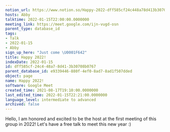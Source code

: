 ```yaml
---
notion_url: https://www.notion.so/Happy-2022-dff585cf24c448a78d413b30708b0767
hosts: Abby
talktime: 2022-01-15T22:00:00.0000000
meeting_link: https://meet.google.com/ijn-vugd-osn
parent_type: database_id
tags:
- Talk
- 2022-01-15
- Abby
sign_up_here: "Just come \U0001F642"
title: Happy 2022!
indexDate: 2022-01-15
id: dff585cf-24c4-48a7-8d41-3b30708b0767
parent_database_id: e9339446-880f-4ef0-8ad7-8ad1f507dded
object: page
name: Happy 2022!
software: Google Meet
created_time: 2021-08-17T19:10:00.0000000
last_edited_time: 2022-01-15T22:21:00.0000000
language_level: intermediate to advanced
archived: false
---
```


Hello, I am honored and excited to be the host at the first meeting of this group in 2022! Let's have a free talk to meet this new year :)





